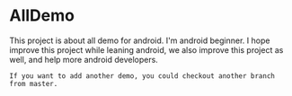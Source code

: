# AllDemo
This project is about all demo for android. I'm android beginner. I hope improve this project
while leaning android, we also improve this project as well, and help more android developers.

`If you want to add another demo, you could checkout another branch from master.`
